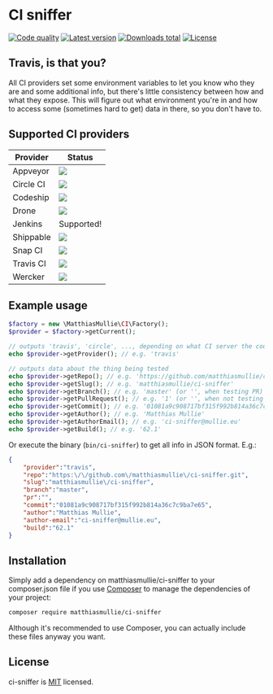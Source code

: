# CI sniffer

[![Code quality](http://img.shields.io/scrutinizer/g/matthiasmullie/ci-sniffer.svg)](https://scrutinizer-ci.com/g/matthiasmullie/ci-sniffer)
[![Latest version](http://img.shields.io/packagist/v/matthiasmullie/ci-sniffer.svg)](https://packagist.org/packages/matthiasmullie/ci-sniffer)
[![Downloads total](http://img.shields.io/packagist/dt/matthiasmullie/ci-sniffer.svg)](https://packagist.org/packages/matthiasmullie/ci-sniffer)
[![License](http://img.shields.io/packagist/l/matthiasmullie/ci-sniffer.svg)](https://github.com/matthiasmullie/ci-sniffer/blob/master/LICENSE)


## Travis, is that you?

All CI providers set some environment variables to let you know who they are and
some additional info, but there's little consistency between how and what they
expose. This will figure out what environment you're in and how to access some
(sometimes hard to get) data in there, so you don't have to.


## Supported CI providers

Provider | Status
--- | ---
Appveyor | [![](https://ci.appveyor.com/api/projects/status/w770kc3jqcnhl0jt?svg=true)](https://ci.appveyor.com/project/matthiasmullie/ci-sniffer)
Circle CI | [![](https://circleci.com/gh/matthiasmullie/ci-sniffer.svg?style=svg)](https://circleci.com/gh/matthiasmullie/ci-sniffer)
Codeship | [![](https://codeship.com/projects/d65fa110-b318-0133-2330-0e52fcdb9711/status?branch=master)](https://codeship.com/projects/133591)
Drone | [![](https://drone.io/github.com/matthiasmullie/ci-sniffer/status.png)](https://drone.io/github.com/matthiasmullie/ci-sniffer)
Jenkins | Supported!
Shippable | [![](https://api.shippable.com/projects/56bdaae41895ca447473e35d/badge/master)](https://app.shippable.com/projects/56bdaae41895ca447473e35d)
Snap CI | [![](https://snap-ci.com/matthiasmullie/ci-sniffer/branch/master/build_image)](https://snap-ci.com/matthiasmullie/ci-sniffer)
Travis CI | [![](https://api.travis-ci.org/matthiasmullie/ci-sniffer.svg?branch=master)](https://travis-ci.org/matthiasmullie/ci-sniffer)
Wercker | [![](https://app.wercker.com/status/59efbc6ee4e16b13df426432000ad86a/s)](https://app.wercker.com/project/bykey/59efbc6ee4e16b13df426432000ad86a)


## Example usage

```php
$factory = new \MatthiasMullie\CI\Factory();
$provider = $factory->getCurrent();

// outputs 'travis', 'circle', ..., depending on what CI server the code is run
echo $provider->getProvider(); // e.g. 'travis'

// outputs data about the thing being tested
echo $provider->getRepo(); // e.g. 'https://github.com/matthiasmullie/ci-sniffer.git'
echo $provider->getSlug(); // e.g. 'matthiasmullie/ci-sniffer'
echo $provider->getBranch(); // e.g. 'master' (or '', when testing PR)
echo $provider->getPullRequest(); // e.g. '1' (or '', when not testing PR)
echo $provider->getCommit(); // e.g. '01081a9c908717bf315f992b814a36c7c9ba7e65'
echo $provider->getAuthor(); // e.g. 'Matthias Mullie'
echo $provider->getAuthorEmail(); // e.g. 'ci-sniffer@mullie.eu'
echo $provider->getBuild(); // e.g. '62.1'
```

Or execute the binary (`bin/ci-sniffer`) to get all info in JSON format. E.g.:

```json
{
    "provider":"travis",
    "repo":"https:\/\/github.com\/matthiasmullie\/ci-sniffer.git",
    "slug":"matthiasmullie\/ci-sniffer",
    "branch":"master",
    "pr":"",
    "commit":"01081a9c908717bf315f992b814a36c7c9ba7e65",
    "author":"Matthias Mullie",
    "author-email":"ci-sniffer@mullie.eu",
    "build":"62.1"
}
```


## Installation

Simply add a dependency on matthiasmullie/ci-sniffer to your composer.json file
if you use [Composer](https://getcomposer.org/) to manage the dependencies of
your project:

```sh
composer require matthiasmullie/ci-sniffer
```

Although it's recommended to use Composer, you can actually include these files
anyway you want.


## License

ci-sniffer is [MIT](http://opensource.org/licenses/MIT) licensed.
